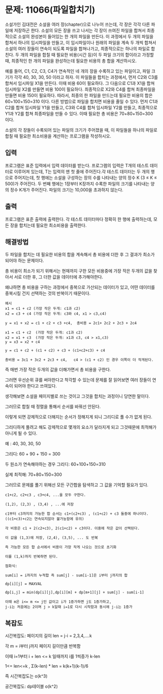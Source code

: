 # 문제: 11066(파일합치기)

소설가인 김대전은 소설을 여러 장(chapter)으로 나누어 쓰는데, 각 장은 각각 다른 파일에 저장하곤 한다. 소설의 모든 장을 쓰고 나서는 각 장이 쓰여진 파일을 합쳐서 최종적으로 소설의 완성본이 들어있는 한 개의 파일을 만든다. 이 과정에서 두 개의 파일을 합쳐서 하나의 임시파일을 만들고, 이 임시파일이나 원래의 파일을 계속 두 개씩 합쳐서 소설의 여러 장들이 연속이 되도록 파일을 합쳐나가고, 최종적으로는 하나의 파일로 합친다. 두 개의 파일을 합칠 때 필요한 비용(시간 등)이 두 파일 크기의 합이라고 가정할 때, 최종적인 한 개의 파일을 완성하는데 필요한 비용의 총 합을 계산하시오.

예를 들어, C1, C2, C3, C4가 연속적인 네 개의 장을 수록하고 있는 파일이고, 파일 크기가 각각 40, 30, 30, 50 이라고 하자. 이 파일들을 합치는 과정에서, 먼저 C2와 C3를 합쳐서 임시파일 X1을 만든다. 이때 비용 60이 필요하다. 그 다음으로 C1과 X1을 합쳐 임시파일 X2를 만들면 비용 100이 필요하다. 최종적으로 X2와 C4를 합쳐 최종파일을 만들면 비용 150이 필요하다. 따라서, 최종의 한 파일을 만드는데 필요한 비용의 합은 60+100+150=310 이다. 다른 방법으로 파일을 합치면 비용을 줄일 수 있다. 먼저 C1과 C2를 합쳐 임시파일 Y1을 만들고, C3와 C4를 합쳐 임시파일 Y2를 만들고, 최종적으로 Y1과 Y2를 합쳐 최종파일을 만들 수 있다. 이때 필요한 총 비용은 70+80+150=300 이다.

소설의 각 장들이 수록되어 있는 파일의 크기가 주어졌을 때, 이 파일들을 하나의 파일로 합칠 때 필요한 최소비용을 계산하는 프로그램을 작성하시오.

## 입력

프로그램은 표준 입력에서 입력 데이터를 받는다. 프로그램의 입력은 T개의 테스트 데이터로 이루어져 있는데, T는 입력의 맨 첫 줄에 주어진다.각 테스트 데이터는 두 개의 행으로 주어지는데, 첫 행에는 소설을 구성하는 장의 수를 나타내는 양의 정수 K (3 ≤ K ≤ 500)가 주어진다. 두 번째 행에는 1장부터 K장까지 수록한 파일의 크기를 나타내는 양의 정수 K개가 주어진다. 파일의 크기는 10,000을 초과하지 않는다.

## 출력

프로그램은 표준 출력에 출력한다. 각 테스트 데이터마다 정확히 한 행에 출력하는데, 모든 장을 합치는데 필요한 최소비용을 출력한다.

## 해결방법

두 파일을 합치는 데 필요한 비용의 합을 계속해서 총 비용에 더한 후 그 결과가 최소가 되어야 하는 문제이다.

총 비용이 최소가 되기 위해서는 현재까지 구한 모든 비용중에 가장 작은 두개의 값을 찾아서 서로 더한 후, 그 더한 값을 데이터에 추가해야한다.

왜냐하면 총 비용을 구하는 과정에서 중복으로 가산되는 데이터가 있고, 어떤 데이터를 중복시킬 건지 선택하는 것의 반복이기 때문이다.
```
예시
x1 = c1 + c2 (가장 작은 두개: c1과 c2)
x2 = c3 + c4 (가장 작은 두개: c3와 c4, x1 > c3,c4)

y = x1 + x2 = c1 + c2 + c3 +c4,  총비용 = 2c1+ 2c2 + 2c3 + 2c4

x1 = c1 + c2  (가장 작은 두개: c1과 c2)
x2 = x1 + c3  (가장 작은 두개: x1과 c3, c4 > x1,c3)
y = x3 = x2 + c4

y = c1 + c2 + (c1 + c2) + c3 + (c1+c2+c3) + c4

총비용 = 3c1 + 3c2 + 2c3 + c4,   c4 > (c1 + c2) 인 경우 이쪽이 더 작게된다.
```

즉 매번 가장 작은 두개의 값을 더해가면서 총 비용을 구한다.

그러면 우선순위 큐를 써야한다고 착각할 수 있는데 문제를 잘 읽어보면 여러 장들이 연속이 되어야 한다고 쓰여있다. 

생각해보면 소설을 페이지별로 쓰는 것이고 그것을 합치는 과정이니 당연한 말이다.

그러므로 합칠 때 정렬을 통해서 순서를 바꿔선 안된다. 

이렇게 되면 강제적으로 더해지는 순서가 정해지게 되니 그리디로 풀 수가 없게 된다.

그리디하게 풀려고 해도 강제적으로 몇개의 요소가 달라지게 되고 그것때문에 최적해가 아니게 될 수 있다.

예 : 40, 30, 30, 50

그리디: 60 + 90 + 150 = 300 

두 원소가 연속해야하는 경우 그리디: 60+100+150=310

실제 최적해: 70+80+150=300

그러므로 문제를 풀기 위해선 모든 구간합을 탐색하고 그 값을 기억할 필요가 있다.

```
c1+c2, c2+c3 , c3+c4, ...을 모두 구한다.

(1,2), (2,3) , (3,4) , ...에 저장

c1부터 c3까지의 가능한 합 순서는 c1+(c2+c3) , (c1+c2) + c3 둘중에 하나이다.
((c1+c3)+c2는 연속되지않아 불가능함에 유의)

각 비용은 c1 + 2(c2+c3), 2(c1+c2) + c3이다. 이중에 작은 값이 선택된다.

이 값을 (1,3)에 저장, (2,4), (3,5), ... 도 반복

즉 가능한 모든 합 순서에서 비용이 가장 작게 나오는 것으로 초기화

이를 (1,k)까지 반복하면 된다.

점화식:

sum[i] = i까지의 누적합 즉 sum[j] - sum[i-1]은 i부터 j까지의 합

dp[i][j] = MAXVAL

dp[i,j] = min(dp[i][j],dp[i][m] + dp[m+1][j] + sum[j] - sum[i-1]

이때 m은 i<= m <= j인 값이고 i가 1증가하면 j도 1증가하고,
j-i는 처음에는 2이며 j > k일때 i=1로 다시 시작함과 동시에 j-i는 1증가
```

## 복잡도

시간복잡도: 페이지의 길이 len = j-i = 2,3,4,....k 

각 m = i부터 j까지 페이지 길이만큼 반복함

이때 i=1부터 i + len <= k 일때까지 i를 1씩증가 k-len

1<= len<=k , Σ(k-len) * len = k(k+1)(k-1)/6 

즉 시간복잡도는 o(k^3)

공간복잡도: dp테이블 o(k^2)